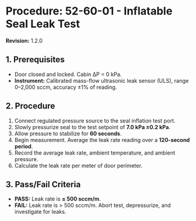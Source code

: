 # Procedure: 52-60-01 - Inflatable Seal Leak Test
**Revision:** 1.2.0

## 1. Prerequisites
- Door closed and locked. Cabin ΔP = 0 kPa.
- **Instrument:** Calibrated mass-flow ultrasonic leak sensor (ULS), range 0–2,000 sccm, accuracy ±1% of reading.

## 2. Procedure
1.  Connect regulated pressure source to the seal inflation test port.
2.  Slowly pressurize seal to the test setpoint of **7.0 kPa ±0.2 kPa**.
3.  Allow pressure to stabilize for **60 seconds**.
4.  Begin measurement. Average the leak rate reading over a **120-second period**.
5.  Record the average leak rate, ambient temperature, and ambient pressure.
6.  Calculate the leak rate per meter of door perimeter.

## 3. Pass/Fail Criteria
- **PASS:** Leak rate is **≤ 500 sccm/m**.
- **FAIL:** Leak rate is > 500 sccm/m. Abort test, depressurize, and investigate for leaks.
